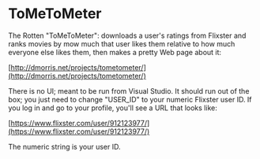 # ToMeToMeter

The Rotten "ToMeToMeter": downloads a user's ratings from Flixster and ranks movies by mow much that user likes them relative to how much everyone else likes them, then makes a pretty Web page about it:

[http://dmorris.net/projects/tometometer/](http://dmorris.net/projects/tometometer/)

There is no UI; meant to be run from Visual Studio.  It should run out of the box; you just need to change "USER_ID" to your numeric Flixster user ID.  If you log in and go to your profile, you'll see a URL that looks like:

[https://www.flixster.com/user/912123977/](https://www.flixster.com/user/912123977/)

The numeric string is your user ID.


